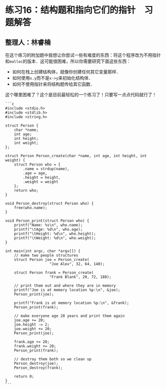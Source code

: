 # 练习16：结构题和指向它们的指针　习题解答

## 整理人：林睿楠

在这个练习的附加题中我想让你尝试一些有难度的东西：将这个程序改为不用指针和`malloc`的版本．这可能很困难，所以你需要研究下面这些东西：

* 如何在栈上创建结构体，就像你创建任何其它变量那样．
* 如何使用`x.y`而不是`x->y`来初始化结构体．
* 如何不使用指针来将结构题传给其它函数．

这个哪里困难了？这个是目前最轻松的一个练习了！只要写一点点代码就行了！

	```c
	#include <stdio.h>
	#include <stdlib.h>
	#include <string.h>

	struct Person {
		char *name;
		int age;
		int height;
		int weight;
	};

	struct Person Person_create(char *name, int age, int height, int weight) {
		struct Person who = {
			.name = strdup(name),
			.age = age,
			.height = height,
			.weight = weight
		};
		return who;
	}

	void Person_destroy(struct Person who) {
		free(who.name);
	}

	void Person_print(struct Person who) {
		printf("Name: %s\n", who.name);
		printf("\tAge: %d\n", who.age);
		printf("\tHeight: %d\n", who.height);
		printf("\tWeight: %d\n", who.weight);
	}

	int main(int argc, char *argv[]) {
		// make two people structures
		struct Person joe = Person_create(
						"Joe Alex", 32, 64, 140);

		struct Person frank = Person_create(
						"Frank Blank", 20, 72, 180);

		// print them out and where they are in memory
		printf("Joe is at memory location %p:\n", &joe);
		Person_print(joe);

		printf("Frank is at memory location %p:\n", &frank);
		Person_print(frank);

		// make everyone age 20 years and print them again
		joe.age += 20;
		joe.height -= 2;
		joe.weight += 20;
		Person_print(joe);

		frank.age += 20;
		frank.weight += 20;
		Person_print(frank);

		// destroy them both so we clean up
		Person_destroy(joe);
		Person_destroy(frank);

		return 0;
	}
	```
